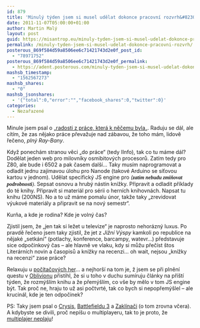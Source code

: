 ```yaml
---
id: 879
title: 'Minulý týden jsem si musel udělat dokonce pracovní rozvrh&#8230;'
date: 2011-11-07T05:00:00+01:00
author: Martin Malý
layout: post
guid: https://misantrop.eu/minuly-tyden-jsem-si-musel-udelat-dokonce-pracovni-rozvrh/
permalink: /minuly-tyden-jsem-si-musel-udelat-dokonce-pracovni-rozvrh/
posterous_869f584d59a8506ee6c71421743d2e0f_post_id:
  - "78971752"
posterous_869f584d59a8506ee6c71421743d2e0f_permalink:
  - https://adent.posterous.com/minuly-tyden-jsem-si-musel-udelat-dokonce-pra
mashsb_timestamp:
  - "1562567273"
mashsb_shares:
  - "0"
mashsb_jsonshares:
  - '{"total":0,"error":"","facebook_shares":0,"twitter":0}'
categories:
  - Nezařazené
---
```

Minule jsem psal o &#8222;[radosti z pr&aacute;ce, kter&aacute; k něčemu byla](https://strucny.misantrop.eu/radost-z-prace-ktera-k-necemu-byla)&#8222;. Raduju se d&aacute;l, ale c&iacute;t&iacute;m, že zas nějako pr&aacute;ce převažuje nad z&aacute;bavou, že toho m&aacute;m, lidově řečeno, _pln&yacute; Ray-Bany_.

Když ponech&aacute;m stranou věci &#8222;do pr&aacute;ce&#8220; (tedy IInfo), tak co tu m&aacute;me d&aacute;l? Dodělat jeden web pro milovn&iacute;ky osmibitov&yacute;ch procesorů. Zat&iacute;m tedy pro Z80, ale bude i 6502 a pak časem dal&scaron;&iacute;&#8230; Taky mus&iacute;m naprogramovat a odladit jednu zaj&iacute;mavou &uacute;lohu pro Nanode (takov&eacute; Arduino se s&iacute;ťovou kartou v jednom). Udělat specifick&yacute; JS engine pro _(<span style="font-family: mceinline;">***zat&iacute;m nebudu zmiňovat podrobnosti***)</span>_. Sepsat osnovu a hrub&yacute; n&aacute;stin kn&iacute;žky. Připravit a odladit př&iacute;klady do t&eacute; knihy. Připravit si materi&aacute;l pro s&eacute;rii o hern&iacute;ch knihovn&aacute;ch. Napsat tu knihu (200NS). No a to už m&aacute;me pomalu &uacute;nor, takže taky &#8222;zrevidovat v&yacute;ukov&eacute; materi&aacute;ly a připravit se na nov&yacute; semestr&#8220;.

Kurňa, a kde je rodina? Kde je voln&yacute; čas?

Zjistil jsem, že &#8222;jen tak si ležet u televize&#8220; je naprosto nehor&aacute;zn&yacute; luxus. Po pravdě řečeno jsem taky zjistil, že jet z _Jižn&iacute; V&yacute;spy_ kamkoli po republice na nějak&eacute; &#8222;setk&aacute;n&iacute;&#8220; (potlachy, konference, barcampy, watevr&#8230;) představuje sice odpočinkov&yacute; čas &#8211; ale hlavně ve vlaku, kdy si můžu přeč&iacute;st &scaron;tos Liter&aacute;rn&iacute;ch novin a časopisů a kn&iacute;žky na recenzi&#8230; oh wait, nejsou &#8222;kn&iacute;žky na recenzi&#8220; zase pr&aacute;ce?

Relaxuju u [poč&iacute;tačov&yacute;ch her](https://www.oldplayer.cz/)&#8230; a nejhor&scaron;&iacute; na tom je, ž jsem se při plněn&iacute; questu v [Oblivionu](https://www.oldplayer.cz/oblivion-aneb-bethesda-prvni-dil/) přistihl, že si u toho v duchu sum&iacute;ruju čl&aacute;nky na př&iacute;&scaron;t&iacute; t&yacute;den, že rozm&yacute;&scaron;l&iacute;m knihu a že přem&yacute;&scaron;l&iacute;m, co v&scaron;e by mělo v tom JS engine b&yacute;t. Tak proč ne, hraju to už asi počtvrt&eacute;, tak co bych si nepopřem&yacute;&scaron;lel &#8211; ale krucin&aacute;l, kde je ten odpočinek?

PS: Taky jsem psal o <a href="https://www.oldplayer.cz/crysis/" title="Permanent Link to Crysis" rel="bookmark">Crysis</a>, [Battlefieldu 3](https://www.oldplayer.cz/battlefield-3-singleplayer/) a [Zakl&iacute;nači](https://www.oldplayer.cz/the-witcher-zaklinac-vol-1/) (o tom zrovna včera). A kdybyste se divili, proč nep&iacute;&scaron;u o multiplayeru, tak to je proto, že [multiplajer neplaju](https://www.oldplayer.cz/do-multiplayeru-nechodime/)!